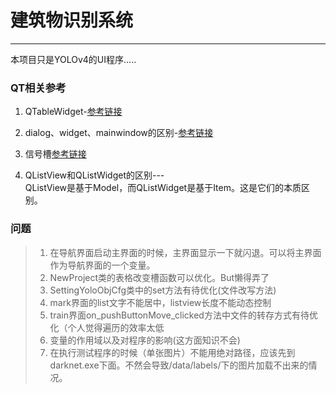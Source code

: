 #  建筑物识别系统    

------
本项目只是YOLOv4的UI程序.....


### QT相关参考
1. QTableWidget-[参考链接](https://blog.csdn.net/zhulove86/article/details/52599738?ops_request_misc=%257B%2522request%255Fid%2522%253A%2522161623152516780266265586%2522%252C%2522scm%2522%253A%252220140713.130102334..%2522%257D&request_id=161623152516780266265586&biz_id=0&utm_medium=distribute.pc_search_result.none-task-blog-2~all~sobaiduend~default-1-52599738.first_rank_v2_pc_rank_v29&utm_term=+setEditTriggers)
    
2. dialog、widget、mainwindow的区别-[参考链接](https://blog.csdn.net/weixin_44721961/article/details/88133519?utm_medium=distribute.pc_relevant.none-task-blog-BlogCommendFromMachineLearnPai2-1.control&dist_request_id=&depth_1-utm_source=distribute.pc_relevant.none-task-blog-BlogCommendFromMachineLearnPai2-1.control)

3. 信号槽[参考链接](https://blog.csdn.net/u014535666/article/details/104740772?ops_request_misc=%257B%2522request%255Fid%2522%253A%2522161633640216780274194659%2522%252C%2522scm%2522%253A%252220140713.130102334..%2522%257D&request_id=161633640216780274194659&biz_id=0&utm_medium=distribute.pc_search_result.none-task-blog-2~all~baidu_landing_v2~default-2-104740772.first_rank_v2_pc_rank_v29&utm_term=+pyqtSignal%E6%8E%A5%E6%94%B6)    
    
4. QListView和QListWidget的区别---    
   QListView是基于Model，而QListWidget是基于Item。这是它们的本质区别。


### 问题
> 1. 在导航界面启动主界面的时候，主界面显示一下就闪退。可以将主界面作为导航界面的一个变量。      
> 2. NewProject类的表格改变槽函数可以优化。But懒得弄了
> 3. SettingYoloObjCfg类中的set方法有待优化(文件改写方法)
> 4. mark界面的list文字不能居中，listview长度不能动态控制
> 5. train界面on_pushButtonMove_clicked方法中文件的转存方式有待优化（个人觉得遍历的效率太低
> 6. 变量的作用域以及对程序的影响(这方面知识不会)
> 7. 在执行测试程序的时候（单张图片）不能用绝对路径，应该先到darknet.exe下面。不然会导致/data/labels/下的图片加载不出来的情况。




